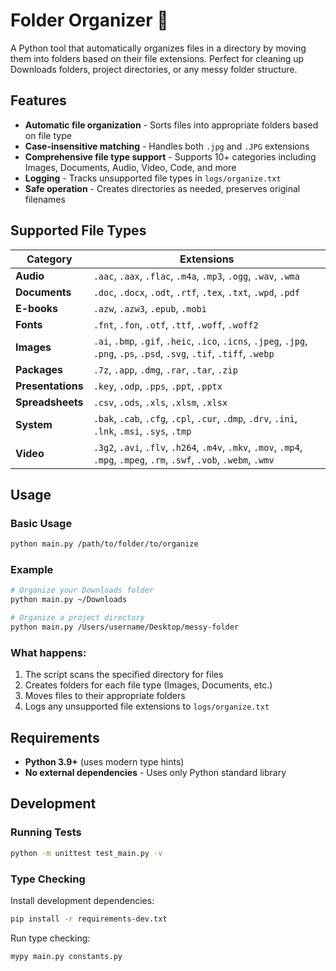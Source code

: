 # Folder Organizer 📁

A Python tool that automatically organizes files in a directory by moving them into folders based on their file extensions. Perfect for cleaning up Downloads folders, project directories, or any messy folder structure.

## Features

- **Automatic file organization** - Sorts files into appropriate folders based on file type
- **Case-insensitive matching** - Handles both `.jpg` and `.JPG` extensions
- **Comprehensive file type support** - Supports 10+ categories including Images, Documents, Audio, Video, Code, and more
- **Logging** - Tracks unsupported file types in `logs/organize.txt`
- **Safe operation** - Creates directories as needed, preserves original filenames

## Supported File Types

| Category | Extensions |
|----------|------------|
| **Audio** | `.aac`, `.aax`, `.flac`, `.m4a`, `.mp3`, `.ogg`, `.wav`, `.wma` |
| **Documents** | `.doc`, `.docx`, `.odt`, `.rtf`, `.tex`, `.txt`, `.wpd`, `.pdf` |
| **E-books** | `.azw`, `.azw3`, `.epub`, `.mobi` |
| **Fonts** | `.fnt`, `.fon`, `.otf`, `.ttf`, `.woff`, `.woff2` |
| **Images** | `.ai`, `.bmp`, `.gif`, `.heic`, `.ico`, `.icns`, `.jpeg`, `.jpg`, `.png`, `.ps`, `.psd`, `.svg`, `.tif`, `.tiff`, `.webp` |
| **Packages** | `.7z`, `.app`, `.dmg`, `.rar`, `.tar`, `.zip` |
| **Presentations** | `.key`, `.odp`, `.pps`, `.ppt`, `.pptx` |
| **Spreadsheets** | `.csv`, `.ods`, `.xls`, `.xlsm`, `.xlsx` |
| **System** | `.bak`, `.cab`, `.cfg`, `.cpl`, `.cur`, `.dmp`, `.drv`, `.ini`, `.lnk`, `.msi`, `.sys`, `.tmp` |
| **Video** | `.3g2`, `.avi`, `.flv`, `.h264`, `.m4v`, `.mkv`, `.mov`, `.mp4`, `.mpg`, `.mpeg`, `.rm`, `.swf`, `.vob`, `.webm`, `.wmv` |

## Usage

### Basic Usage

```bash
python main.py /path/to/folder/to/organize
```

### Example

```bash
# Organize your Downloads folder
python main.py ~/Downloads

# Organize a project directory
python main.py /Users/username/Desktop/messy-folder
```

### What happens:
1. The script scans the specified directory for files
2. Creates folders for each file type (Images, Documents, etc.)
3. Moves files to their appropriate folders
4. Logs any unsupported file extensions to `logs/organize.txt`

## Requirements

- **Python 3.9+** (uses modern type hints)
- **No external dependencies** - Uses only Python standard library

## Development

### Running Tests

```bash
python -m unittest test_main.py -v
```

### Type Checking

Install development dependencies:
```bash
pip install -r requirements-dev.txt
```

Run type checking:
```bash
mypy main.py constants.py
```
